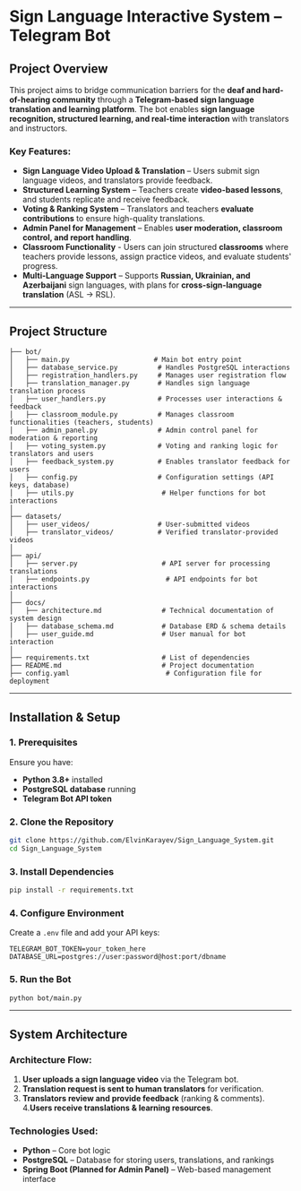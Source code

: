 # **Sign Language Interactive System – Telegram Bot**

## **Project Overview**

This project aims to bridge communication barriers for the **deaf and hard-of-hearing community** through a **Telegram-based sign language translation and learning platform**. The bot enables **sign language recognition, structured learning, and real-time interaction** with translators and instructors.

### **Key Features:**

- **Sign Language Video Upload & Translation** – Users submit sign language videos, and translators provide feedback.
- **Structured Learning System** – Teachers create **video-based lessons**, and students replicate and receive feedback.
- **Voting & Ranking System** – Translators and teachers **evaluate contributions** to ensure high-quality translations.
- **Admin Panel for Management** – Enables **user moderation, classroom control, and report handling**.
- **Classroom Functionality** - Users can join structured **classrooms** where teachers provide lessons, assign practice videos, and evaluate students' progress.
- **Multi-Language Support** – Supports **Russian, Ukrainian, and Azerbaijani** sign languages, with plans for **cross-sign-language translation** (ASL → RSL).

---

## **Project Structure**

```
├── bot/
│   ├── main.py                     # Main bot entry point
│   ├── database_service.py          # Handles PostgreSQL interactions
│   ├── registration_handlers.py     # Manages user registration flow
│   ├── translation_manager.py       # Handles sign language translation process
│   ├── user_handlers.py             # Processes user interactions & feedback
│   ├── classroom_module.py          # Manages classroom functionalities (teachers, students)
│   ├── admin_panel.py               # Admin control panel for moderation & reporting
│   ├── voting_system.py             # Voting and ranking logic for translators and users
│   ├── feedback_system.py           # Enables translator feedback for users
│   ├── config.py                    # Configuration settings (API keys, database)
│   ├── utils.py                      # Helper functions for bot interactions
│
├── datasets/
│   ├── user_videos/                 # User-submitted videos
│   ├── translator_videos/           # Verified translator-provided videos
│
├── api/
│   ├── server.py                     # API server for processing translations
│   ├── endpoints.py                   # API endpoints for bot interactions
│
├── docs/
│   ├── architecture.md               # Technical documentation of system design
│   ├── database_schema.md            # Database ERD & schema details
│   ├── user_guide.md                 # User manual for bot interaction
│
├── requirements.txt                  # List of dependencies
├── README.md                         # Project documentation
├── config.yaml                        # Configuration file for deployment
```

---

## **Installation & Setup**

### **1. Prerequisites**

Ensure you have:
- **Python 3.8+** installed
- **PostgreSQL database** running
- **Telegram Bot API token**

### **2. Clone the Repository**

```bash
git clone https://github.com/ElvinKarayev/Sign_Language_System.git
cd Sign_Language_System
```

### **3. Install Dependencies**

```bash
pip install -r requirements.txt
```

### **4. Configure Environment**

Create a `.env` file and add your API keys:

```env
TELEGRAM_BOT_TOKEN=your_token_here
DATABASE_URL=postgres://user:password@host:port/dbname
```

### **5. Run the Bot**

```bash
python bot/main.py
```

---

## **System Architecture**

### **Architecture Flow:**

1. **User uploads a sign language video** via the Telegram bot.
2. **Translation request is sent to human translators** for verification.
3.  **Translators review and provide feedback** (ranking & comments).
4.**Users receive translations & learning resources**.

### **Technologies Used:**

- **Python** – Core bot logic
- **PostgreSQL** – Database for storing users, translations, and rankings
- **Spring Boot (Planned for Admin Panel)** – Web-based management interface




